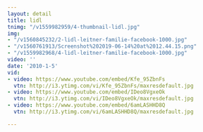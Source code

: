 ```yaml
---
layout: detail
title: lidl
tnimg: "/v1559982959/4-thumbnail-lidl.jpg"
img:
- "/v1560845232/2-lidl-leitner-familie-facebook-1000.jpg"
- "/v1560761913/Screenshot%202019-06-14%20at%2012.44.15.png"
- "/v1559982968/4-lidl-leitner-familie-facebook-1000.jpg"
video: ''
date: '2010-1-5'
vid:
- video: https://www.youtube.com/embed/Kfe_95ZbnFs
  vtn: http://i3.ytimg.com/vi/Kfe_95ZbnFs/maxresdefault.jpg
- video: https://www.youtube.com/embed/IDeo8VgxeOk
  vtn: http://i3.ytimg.com/vi/IDeo8VgxeOk/maxresdefault.jpg
- video: https://www.youtube.com/embed/6amLASHHD8Q
  vtn: http://i3.ytimg.com/vi/6amLASHHD8Q/maxresdefault.jpg

---
```

